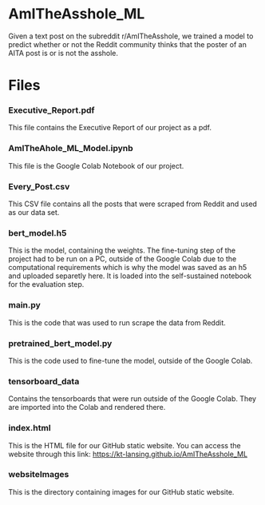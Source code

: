 # AmITheAsshole_ML
Given a text post on the subreddit r/AmITheAsshole, we trained a model to predict whether or not the Reddit community thinks that the poster of an AITA post is or is not the asshole. 

# Files

### Executive_Report.pdf

This file contains the Executive Report of our project as a pdf.

### AmITheAhole_ML_Model.ipynb

This file is the Google Colab Notebook of our project.

### Every_Post.csv

This CSV file contains all the posts that were scraped from Reddit and used as our data set.

### bert_model.h5

This is the model, containing the weights. The fine-tuning step of the project had to be run on a PC, outside of the Google Colab due to the computational requirements 
which is why the model was saved as an h5 and uploaded separetly here. It is loaded into the self-sustained notebook for the evaluation step.

### main.py

This is the code that was used to run scrape the data from Reddit.

### pretrained_bert_model.py

This is the code used to fine-tune the model, outside of the Google Colab.

### tensorboard_data

Contains the tensorboards that were run outside of the Google Colab. They are imported into the Colab and rendered there.

### index.html

This is the HTML file for our GitHub static website. You can access the website through this link: https://kt-lansing.github.io/AmITheAsshole_ML

### websiteImages

This is the directory containing images for our GitHub static website.

